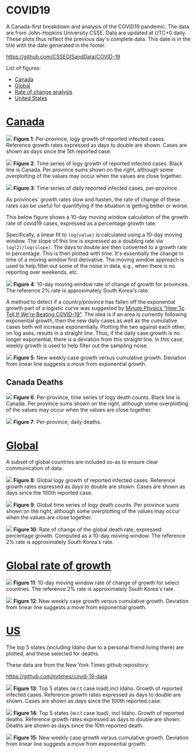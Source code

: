 # COVID19
A Canada-first breakdown and analysis of the COVID19 pandemic. The data are from John-Hopkins University CSSE. Data are updated at UTC+0 daily. These plots thus reflect the previous day's complete data. This date is in the title with the date generated in the footer.

https://github.com/CSSEGISandData/COVID-19

List of figures:
- [Canada](#canada)
- [Global](#global)
- [Rate of change analysis](#growth)
- [United States](#US)

# [Canada](#canada)

![](Canada_exp.png)
**Figure 1**: Per-province, logy growth of reported infected cases. Reference growth rates expressed as days to double are shown. Cases are shown as days since the 5th reported case. 

![](Canada.png)
**Figure 2**: Time series of logy growth of reported infected cases. Black line is Canada. Per province sums shown on the right, although some overplotting of the values may occur when the values are close together.

![](Canada_dailycases.png)
**Figure 3**: Time series of daily reported infected cases, per-province. 


As provinces' growth rates slow and hasten, the rate of change of these rates can be useful for quantifying if the situation is getting better or worse.

This below figure shows a 10-day moving window calculation of the growth rate of covid19 cases, expressed as a percentage growth rate. 

Specifically, a linear fit to `log(value)`  is calculated using a 10-day moving window. The slope of this line is expressed as a doubling rate via `log(2)/log(slope)`.  The days to double are then converted to a growth rate in percentage. This is then plotted with time. It's essentially the change in time of a moving window first derivative. The moving window approach is used to help filter out some of the noise in data, e.g., when there is no reporting over weekends, etc.

![](Canda_growthrates.png)
**Figure 4**: 10-day moving window rate of change of growth for provinces. The reference 2% rate is approximately South Korea's rate.


A method to detect if a country/province has fallen off the exponential growth part of a logistic curve was suggested by [Minute Physics "How To Tell If We're Beating COVID-19"](https://www.youtube.com/watch?v=54XLXg4fYsc). The idea is if an area is currently following exponential growth, then the new daily cases as well as the cumulative cases both will increase exponentially. Plotting the two against each other, on log axes, results in a straight line. Thus, if the daily case growth is no longer exponential, there is a deviation from this straight line. In this case, weekly growth is used to help filter out the sampling noise.

![](Canada_change+method2.png)
**Figure 5**: New weekly case growth versus cumulative growth. Deviation from linear line suggests a move from exponential growth.


## Canada Deaths ##
![](Canada_deaths.png)
**Figure 6**: Per-province, time series of logy death counts. Black line is Canada. Per province sums shown on the right, although some overplotting of the values may occur when the values are close together.

![](Canada_daily_deaths.png)
**Figure 7**: Per-province, daily deaths.


# [Global](#global)
A subset of global countries are included so-as to ensure clear communication of data. 


![](World_exp.png)
**Figure 8**: Global logy growth  of reported infected cases. Reference growth rates expressed as days to double are shown. Cases are shown as days since the 100th reported case. 

![](World_deaths.png)
**Figure 9**: Global time series of logy death counts. Per province sums shown on the right, although some overplotting of the values may occur when the values are close together.

![](World_deaths_growthrates.png)
**Figure 10**: Rate of change of the global death rate, expressed percentage growth. Computed as a 10-day moving window. The reference 2% rate is approximately South Korea's rate.

# [Global rate of growth](#growth)

![](World_growthrates.png)
**Figure 11**: 10-day moving window rate of change of growth for select countries. The reference 2% rate is approximately South Korea's rate.

![](World_change+method2.png)
**Figure 12**: New weekly case growth versus cumulative growth. Deviation from linear line suggests a move from exponential growth.

# [US](#US)

The top 5 states (including Idaho due to a personal friend living there) are plotted, and these selected for deaths.

These data are from the New York Times github repository:

https://github.com/nytimes/covid-19-data

![](selectStates_exp.png)
**Figure 13**: Top 5 states (w.r.t case load),incl Idaho. Growth of reported infected cases. Reference growth rates expressed as days to double are shown. Cases are shown as days since the 100th reported case. 

![](selectStates_deaths.png)
**Figure 14**: Top 5 states (w.r.t case load), incl Idaho. Growth of reported deaths. Reference growth rates expressed as days to double are shown. Deaths are shown as days since the 10th reported death. 

![](US_change+method2.png)
**Figure 15**: New weekly case growth versus cumulative growth. Deviation from linear line suggests a move from exponential growth.




